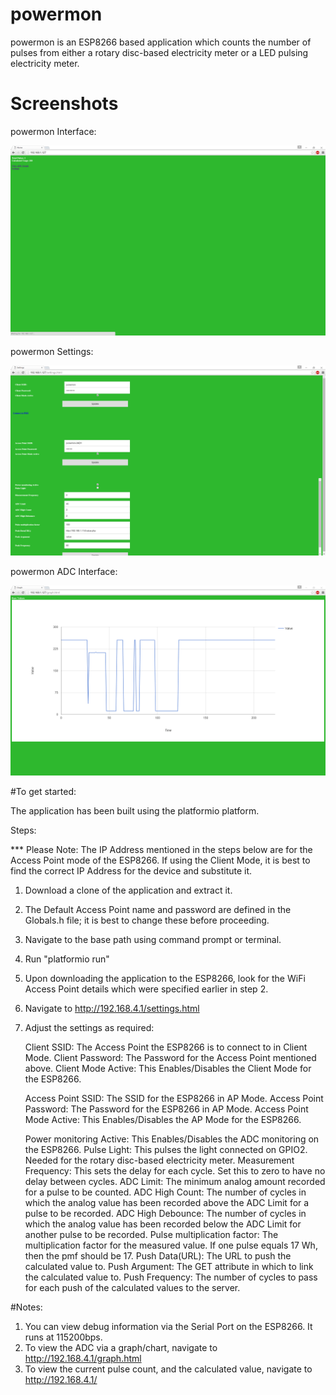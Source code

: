 # powermon
powermon is an ESP8266 based application which counts the number of pulses from either a rotary disc-based electricity meter or a LED pulsing electricity meter.

# Screenshots
powermon Interface:

![alt tag](/screenshots/Interface.png)

powermon Settings:

![alt tag](/screenshots/Settings.png)

powermon ADC Interface:

![alt tag](/screenshots/ADC.png)

#To get started:

The application has been built using the platformio platform.

Steps:

*** Please Note: The IP Address mentioned in the steps below are for the Access Point mode of the ESP8266. If using the Client Mode, it is best to find the 
correct IP Address for the device and substitute it.

1) Download a clone of the application and extract it.
2) The Default Access Point name and password are defined in the Globals.h file; it is best to change these before proceeding.
3) Navigate to the base path using command prompt or terminal.
4) Run "platformio run"
5) Upon downloading the application to the ESP8266, look for the WiFi Access Point details which were specified earlier in step 2.
6) Navigate to http://192.168.4.1/settings.html
7) Adjust the settings as required:

	Client SSID: The Access Point the ESP8266 is to connect to in Client Mode.
	Client Password: The Password for the Access Point mentioned above.
	Client Mode Active: This Enables/Disables the Client Mode for the ESP8266.
	
	Access Point SSID: The SSID for the ESP8266 in AP Mode.
	Access Point Password: The Password for the ESP8266 in AP Mode.
	Access Point Mode Active: This Enables/Disables the AP Mode for the ESP8266.
	
	Power monitoring Active: This Enables/Disables the ADC monitoring on the ESP8266.
	Pulse Light: This pulses the light connected on GPIO2. Needed for the rotary disc-based electricity meter.
	Measurement Frequency: This sets the delay for each cycle. Set this to zero to have no delay between cycles.
	ADC Limit: The minimum analog amount recorded for a pulse to be counted.
	ADC High Count: The number of cycles in which the analog value has been recorded above the ADC Limit for a pulse to be recorded.
	ADC High Debounce: The number of cycles in which the analog value has been recorded below the ADC Limit for another pulse to be recorded.
	Pulse multiplication factor: The multiplication factor for the measured value. If one pulse equals 17 Wh, then the pmf should be 17.
	Push Data(URL): The URL to push the calculated value to.
	Push Argument: The GET attribute in which to link the calculated value to.
	Push Frequency: The number of cycles to pass for each push of the calculated values to the server.

#Notes:	
1) You can view debug information via the Serial Port on the ESP8266. It runs at 115200bps.
2) To view the ADC via a graph/chart, navigate to http://192.168.4.1/graph.html
3) To view the current pulse count, and the calculated value, navigate to http://192.168.4.1/
